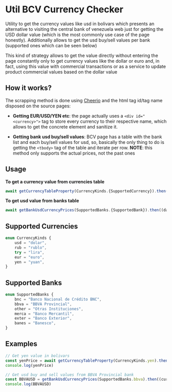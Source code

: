 # Util BCV Currency Checker
Utility to get the currency values like usd in bolivars which presents an alternative to visiting the central bank of venezuela web just for getting the USD dollar value (which is the most commonly use case of the page honestly). Additionally allows to get the usd buy/sell values per bank (supported ones which can be seen below)

This kind of strategy allows to get the value directly without entering the page constantly only to get currency values like the dollar or euro and, in fact, using this value with commercial transactions or as a service to update product commercial values based on the dollar value

## How it works?
The scrapping method is done using [Cheerio](https://cheerio.js.org/) and the html tag id/tag name disposed on the source pages:

- **Getting EUR/USD/YEN etc**: the page actually uses a `<div id="<currency>">` tag to store every currency to their respective name, which allows to get the concrete element and sanitize it.

- **Getting bank usd buy/sell values**: BCV page has a table with the bank list and each buy/sell values for usd, so, basically the only thing to do is getting the `<tbody>` tag of the table and iterate per row. **NOTE**: this method only supports the actual prices, not the past ones

## Usage
**To get a currency value from currencies table**
```typescript 
await getCurrencyTableProperty(CurrencyKinds.{SupportedCurrency}).then((data) => {console.log(data)})
```

**To get usd value from banks table**
```typescript
await getBankUsdCurrencyPrices(SupportedBanks.{SupportedBank}).then((data) => {console.log(data)})
```

## Supported Currencies
```typescript
enum CurrencyKinds {
	usd = "dolar",
	rub = "rublo",
	try = "lira",
	eur = "euro",
	yen = "yuan",
}
```

## Supported Banks
```typescript
enum SupportedBanks {
	bnc = "Banco Nacional de Crédito BNC",
	bbva = "BBVA Provincial",
	other = "Otras Instituciones",
	merca = "Banco Mercantil",
	exter = "Banco Exterior",
	banes = "Banesco",
}
```

## Examples
```typescript
// Get yen value in bolivars
const yenPrice = await getCurrencyTableProperty(CurrencyKinds.yen).then((val) => val)
console.log(yenPrice)
```

```typescript
// Get usd buy and sell values from BBVA Provincial bank
const BBVAUSD = getBankUsdCurrencyPrices(SupportedBanks.bbva).then((curval) => curval)
console.log(BBVAUSD)
```